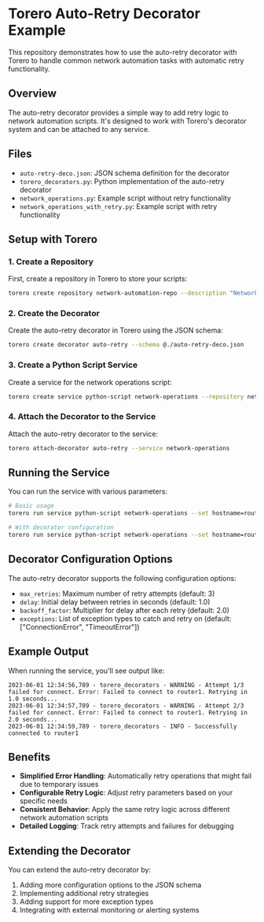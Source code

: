 # Torero Auto-Retry Decorator Example

This repository demonstrates how to use the auto-retry decorator with Torero to handle common network automation tasks with automatic retry functionality.

## Overview

The auto-retry decorator provides a simple way to add retry logic to network automation scripts. It's designed to work with Torero's decorator system and can be attached to any service.

## Files

- `auto-retry-deco.json`: JSON schema definition for the decorator
- `torero_decorators.py`: Python implementation of the auto-retry decorator
- `network_operations.py`: Example script without retry functionality
- `network_operations_with_retry.py`: Example script with retry functionality

## Setup with Torero

### 1. Create a Repository

First, create a repository in Torero to store your scripts:

```bash
torero create repository network-automation-repo --description "Network automation scripts with auto-retry decorator" --url https://github.com/yourusername/network-automation-repo.git --reference main
```

### 2. Create the Decorator

Create the auto-retry decorator in Torero using the JSON schema:

```bash
torero create decorator auto-retry --schema @./auto-retry-deco.json
```

### 3. Create a Python Script Service

Create a service for the network operations script:

```bash
torero create service python-script network-operations --repository network-automation-repo --filename network_operations_with_retry.py --description "Network operations with auto-retry functionality"
```

### 4. Attach the Decorator to the Service

Attach the auto-retry decorator to the service:

```bash
torero attach-decorator auto-retry --service network-operations
```

## Running the Service

You can run the service with various parameters:

```bash
# Basic usage
torero run service python-script network-operations --set hostname=router1 --set username=admin --set password=secret --set operation=connect

# With decorator configuration
torero run service python-script network-operations --set hostname=router1 --set username=admin --set password=secret --set operation=connect --set max-retries=5 --set delay=2.0
```

## Decorator Configuration Options

The auto-retry decorator supports the following configuration options:

- `max_retries`: Maximum number of retry attempts (default: 3)
- `delay`: Initial delay between retries in seconds (default: 1.0)
- `backoff_factor`: Multiplier for delay after each retry (default: 2.0)
- `exceptions`: List of exception types to catch and retry on (default: ["ConnectionError", "TimeoutError"])

## Example Output

When running the service, you'll see output like:

```
2023-06-01 12:34:56,789 - torero_decorators - WARNING - Attempt 1/3 failed for connect. Error: Failed to connect to router1. Retrying in 1.0 seconds...
2023-06-01 12:34:57,789 - torero_decorators - WARNING - Attempt 2/3 failed for connect. Error: Failed to connect to router1. Retrying in 2.0 seconds...
2023-06-01 12:34:59,789 - torero_decorators - INFO - Successfully connected to router1
```

## Benefits

- **Simplified Error Handling**: Automatically retry operations that might fail due to temporary issues
- **Configurable Retry Logic**: Adjust retry parameters based on your specific needs
- **Consistent Behavior**: Apply the same retry logic across different network automation scripts
- **Detailed Logging**: Track retry attempts and failures for debugging

## Extending the Decorator

You can extend the auto-retry decorator by:

1. Adding more configuration options to the JSON schema
2. Implementing additional retry strategies
3. Adding support for more exception types
4. Integrating with external monitoring or alerting systems 